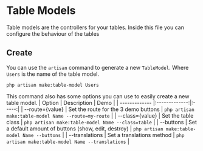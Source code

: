# Table Models
Table models are the controllers for your tables. Inside this file you can configure the behaviour of the tables

## Create
You can use the `artisan` command to generate a new `TableModel`. Where `Users` is the name of the table model.
```command
php artisan make:table-model Users
```

This command also has some options you can use to easily create a new table model.
| Option        | Description           | Demo  |
| ------------- |:-------------:|:-----:|
| --route={value}      | Set the route for the 3 demo buttons | `php artisan make:table-model Name --route=my-route` |
| --class={value}      | Set the table class      | `php artisan make:table-model Name --class=table` |
| --buttons | Set a default amount of buttons (show, edit, destroy)      | `php artisan make:table-model Name --buttons` |
| --translations | Set a translations method | `php artisan make:table-model Name --translations` | 
